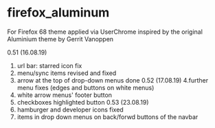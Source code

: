 # firefox_aluminum
For Firefox 68
theme applied via UserChrome
inspired by the original Aluminium theme by Gerrit Vanoppen

0.51 (16.08.19)
1. url bar: starred icon fix
2. menu/sync items revised and fixed
3. arrow at the top of drop-down menus done
0.52 (17.08.19)
4.further menu fixes (edges and buttons on white menus)
5. white arrow menus' footer button
6. checkboxes
highlighted button
0.53 (23.08.19)
7. hamburger and developer icons fixed
8. items in drop down menus on back/forwd buttons of the navbar
